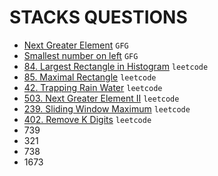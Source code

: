 # STACKS QUESTIONS

* [Next Greater Element](https://github.com/anujvaghani0/DSA-Java/tree/master/src/Stacks/NextGreaterElement.java) `GFG`</br>
* [Smallest number on left](https://github.com/anujvaghani0/DSA-Java/tree/master/src/Stacks/leftSmaller.java) `GFG`</br>
* [84. Largest Rectangle in Histogram](https://github.com/anujvaghani0/DSA-Java/tree/master/src/Stacks/LargestRectangleInHistogram.java) `leetcode`</br>
* [85. Maximal Rectangle](https://github.com/anujvaghani0/DSA-Java/tree/master/src/Stacks/MaximalRectangle.java) `leetcode`</br>
* [42. Trapping Rain Water](https://github.com/anujvaghani0/DSA-Java/tree/master/src/Stacks/TrappingRainWater.java) `leetcode`</br>
* [503. Next Greater Element II](https://github.com/anujvaghani0/DSA-Java/tree/master/src/Stacks/NextGreaterElementII.java) `leetcode`</br>
* [239. Sliding Window Maximum](https://github.com/anujvaghani0/DSA-Java/tree/master/src/Stacks/maxSlidingWindow.java) `leetcode`</br>
* [402. Remove K Digits](https://github.com/anujvaghani0/DSA-Java/tree/master/src/Stacks/BuildTheSmallest.java) `leetcode`</br>
* 739
* 321
* 738
* 1673